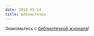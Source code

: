 ```yaml
---
date: 2018-05-14
title: Библиотечка
---
```


Знакомьтесь с [библиотечкой журнала](/archive/#biblio)!

